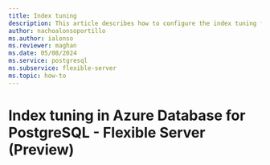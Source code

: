 ```yaml
---
title: Index tuning
description: This article describes how to configure the index tuning feature in Azure Database for PostgreSQL - Flexible Server.
author: nachoalonsoportillo
ms.author: ialonso
ms.reviewer: maghan
ms.date: 05/08/2024
ms.service: postgresql
ms.subservice: flexible-server
ms.topic: how-to
---
```

# Index tuning in Azure Database for PostgreSQL - Flexible Server (Preview)